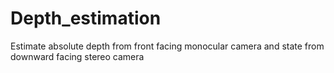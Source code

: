 # Depth_estimation
Estimate absolute depth from front facing monocular camera and state from downward facing stereo camera

